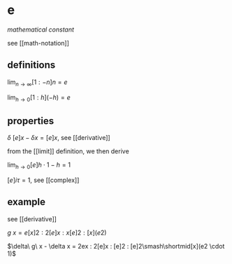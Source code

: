 # e

_mathematical constant_

see [[math-notation]]

## definitions

$\lim_{n \to \infty} [1 : -n]n = e$

$\lim_{h \to 0} [1 : h](-h) = e$

## properties

$\delta\ [e]x - \delta x = [e]x$, see [[derivative]]

from the [[limit]] definition, we then derive

$\lim_{h \to 0} [e]h \cdot 1 - h = 1$

$[e]i\tau = 1$, see [[complex]]

## example

see [[derivative]]

$g\ x = e[x]2 : 2[e]x : x[e]2 : [x](e2)$

$\delta\ g\ x - \delta x = 2ex : 2[e]x : [e]2 : [e]2\smash\shortmid[x](e2 \cdot 1)$
